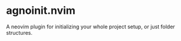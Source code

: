# agnoinit.nvim
A neovim plugin for initializing your whole project setup, or just folder structures.
